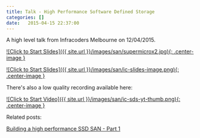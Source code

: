 ```yaml
---
title: Talk - High Performance Software Defined Storage
categories: []
date:   2015-04-15 22:37:00
---
```


A high level talk from Infracoders Melbourne on 12/04/2015.

[![Click to Start Slides]({{ site.url }}/images/san/supermicrox2.jpg){: .center-image }](https://www.dropbox.com/s/rdojhb399639e4k/lightning_san.pdf?dl=0)
<!--more-->

[![Click to Start Slides]({{ site.url }}/images/san/ic-slides-image.png){: .center-image }](https://www.dropbox.com/s/rdojhb399639e4k/lightning_san.pdf?dl=0)

There's also a low quality recording available here:

[![Click to Start Video]({{ site.url }}/images/san/ic-sds-yt-thumb.png){: .center-image }](https://youtu.be/VAdqurA2zQ4?t=198)

Related posts:

[Building a high performance SSD SAN - Part 1](https://smcleod.net/building-a-high-performance-ssd-san/)